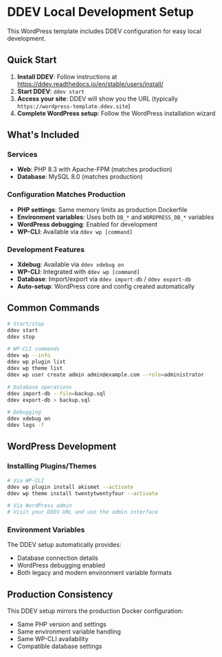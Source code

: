# DDEV Local Development Setup

This WordPress template includes DDEV configuration for easy local development.

## Quick Start

1. **Install DDEV**: Follow instructions at https://ddev.readthedocs.io/en/stable/users/install/
2. **Start DDEV**: `ddev start`
3. **Access your site**: DDEV will show you the URL (typically `https://wordpress-template.ddev.site`)
4. **Complete WordPress setup**: Follow the WordPress installation wizard

## What's Included

### Services
- **Web**: PHP 8.3 with Apache-FPM (matches production)
- **Database**: MySQL 8.0 (matches production)

### Configuration Matches Production
- **PHP settings**: Same memory limits as production Dockerfile  
- **Environment variables**: Uses both `DB_*` and `WORDPRESS_DB_*` variables
- **WordPress debugging**: Enabled for development
- **WP-CLI**: Available via `ddev wp [command]`

### Development Features
- **Xdebug**: Available via `ddev xdebug on`
- **WP-CLI**: Integrated with `ddev wp [command]`
- **Database**: Import/export via `ddev import-db` / `ddev export-db`
- **Auto-setup**: WordPress core and config created automatically

## Common Commands

```bash
# Start/stop
ddev start
ddev stop

# WP-CLI commands
ddev wp --info
ddev wp plugin list
ddev wp theme list
ddev wp user create admin admin@example.com --role=administrator

# Database operations
ddev import-db --file=backup.sql
ddev export-db > backup.sql

# Debugging
ddev xdebug on
ddev logs -f
```

## WordPress Development

### Installing Plugins/Themes
```bash
# Via WP-CLI
ddev wp plugin install akismet --activate
ddev wp theme install twentytwentyfour --activate

# Via WordPress admin
# Visit your DDEV URL and use the admin interface
```

### Environment Variables
The DDEV setup automatically provides:
- Database connection details
- WordPress debugging enabled
- Both legacy and modern environment variable formats

## Production Consistency

This DDEV setup mirrors the production Docker configuration:
- Same PHP version and settings
- Same environment variable handling
- Same WP-CLI availability
- Compatible database settings 
